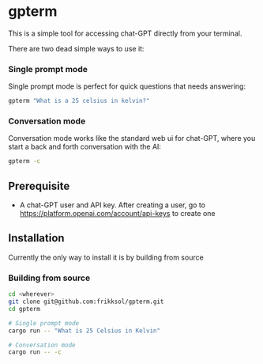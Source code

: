 # gpterm

This is a simple tool for accessing chat-GPT directly from your terminal.

There are two dead simple ways to use it:

### Single prompt mode

Single prompt mode is perfect for quick questions that needs answering:

```bash
gpterm "What is a 25 celsius in kelvin?"
```

### Conversation mode

Conversation mode works like the standard web ui for chat-GPT, where you start a back and forth conversation with the AI:

```bash
gpterm -c
```

## Prerequisite

- A chat-GPT user and API key. After creating a user, go to https://platform.openai.com/account/api-keys to create one

## Installation

Currently the only way to install it is by building from source

### Building from source

```bash
cd <wherever>
git clone git@github.com:frikksol/gpterm.git
cd gpterm

# Single prompt mode
cargo run -- "What is 25 Celsius in Kelvin"

# Conversation mode
cargo run -- -c
```

